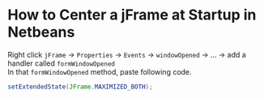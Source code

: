 # How to Center a jFrame at Startup in Netbeans

Right click `jFrame` -> `Properties` -> `Events` -> `windowOpened` -> ... -> add a handler called `formWindowOpened`  
In that `formWindowOpened` method, paste following code.

```java
setExtendedState(JFrame.MAXIMIZED_BOTH);
```
